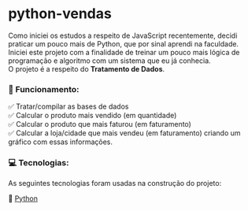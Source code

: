 # python-vendas

Como iniciei os estudos a respeito de JavaScript recentemente, decidi praticar um pouco mais de Python, que por sinal aprendi na faculdade. Iniciei este projeto com a finalidade de treinar um pouco mais lógica de programação e algoritmo com um sistema que eu já conhecia.<br>
O projeto é a respeito do <strong>Tratamento de Dados</strong>.

### 🎢 Funcionamento:

✅ Tratar/compilar as bases de dados<br>
✅ Calcular o produto mais vendido (em quantidade)<br>
✅ Calcular o produto que mais faturou (em faturamento)<br>
✅ Calcular a loja/cidade que mais vendeu (em faturamento) criando um gráfico com essas informações.<br>

### 💻 Tecnologias:

As seguintes tecnologias foram usadas na construção do projeto:<br>

🐍 [Python](https://www.python.org)


